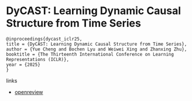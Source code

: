 # DyCAST: Learning Dynamic Causal Structure from Time Series

```
@inproceedings{dycast_iclr25,
title = {DyCAST: Learning Dynamic Causal Structure from Time Series},
author = {Yue Cheng and Bochen Lyu and Weiwei Xing and Zhanxing Zhu},
booktitle = {The Thirteenth International Conference on Learning Representations (ICLR)},
year = {2025}
}
```

links
- [openreview](https://openreview.net/forum?id=WjDjem8mWE)
